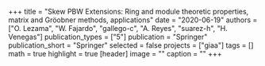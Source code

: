+++
title = "Skew PBW Extensions: Ring and module theoretic properties, matrix and Gröobner methods, applications"
date = "2020-06-19"
authors = ["O. Lezama", "W. Fajardo", "gallego-c", "A. Reyes", "suarez-h", "H. Venegas"]
publication_types = ["5"]
publication = "Springer"
publication_short = "Springer"
selected = false
projects = ["giaa"]
tags = []
math = true
highlight = true
[header]
image = ""
caption = ""
+++

